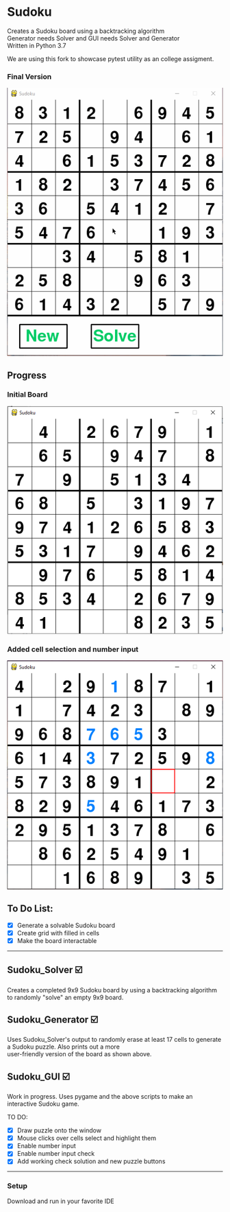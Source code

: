 # Sudoku
Creates a Sudoku board using a backtracking algorithm  
Generator needs Solver and GUI needs Solver and Generator  
Written in Python 3.7  

We are using this fork to showcase pytest utility as an college assigment.

### Final Version
![Final](Media/Sudoku_ex.gif)

## Progress
### Initial Board
![Example Board](Media/Sudoku_v2.PNG) 
### Added cell selection and number input
![Board](Media/Sudoku_2.PNG)

## To Do List:
- [x] Generate a solvable Sudoku board
- [x] Create grid with filled in cells
- [x] Make the board interactable

---

## Sudoku_Solver :ballot_box_with_check:
Creates a completed 9x9 Sudoku board by using a backtracking algorithm to randomly "solve" an empty 9x9 board.

## Sudoku_Generator :ballot_box_with_check:
Uses Sudoku_Solver's output to randomly erase at least 17 cells to generate a Sudoku puzzle. Also prints out a more  
user-friendly version of the board as shown above.

## Sudoku_GUI :ballot_box_with_check:
Work in progress. Uses pygame and the above scripts to make an interactive Sudoku game.  

TO DO:
- [x] Draw puzzle onto the window
- [x] Mouse clicks over cells select and highlight them
- [x] Enable number input
- [x] Enable number input check
- [x] Add working check solution and new puzzle buttons

---

### Setup
Download and run in your favorite IDE
